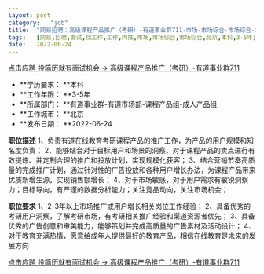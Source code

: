 ```yaml
---
layout:	post
category:	"job"
title:	"网易招聘：高级课程产品推广（考研）-有道事业群711-市场-市场综合-市场综合-北京本科3-5年"
tags:	[网易,招聘,面试,找工作,工作,内推,市场,市场综合,市场综合,北京,本科,3-5年]
date:	2022-06-24
---
```


[点击应聘 投简历就有面试机会 -> 高级课程产品推广（考研）-有道事业群711](http://mobile.bole.netease.com/bole/boleDetail?id=41105&employeeId=346f03c3cda5f04c&key=all)



- **学历要求： **本科
- **工作年限： **3-5年
- **所属部门： **有道事业群-有道市场部-课程产品组-成人产品组
- **工作城市： **北京
- **发布日期： **2022-06-24



**职位描述**
1、负责有道在线教育考研课程产品的推广工作，为产品的用户规模和知名度负责；
2、能够结合对于目标用户和场景的洞察，对于课程产品的卖点进行有效提炼、并定制合理的推广和投放计划，实现规模化获客；
3、结合营销节奏高质量的完成推广计划，通过针对性的广告投放和各种用户增长办法，为课程产品带来优质新增生源，实现销售额增长；
4、对于市场敏感，对于用户需求有敏锐洞察力；目标导向，有严谨的数据分析能力；关注竞品动向，关注市场机会；



**职位要求**
1、2-3年以上市场推广或用户增长相关岗位工作经验；
2、具备优秀的考研用户洞察，了解考研市场，有考研相关推广经验和渠道资源者优先；
3、具备优秀的广告创意和审美能力，能够策划并完成高质量的广告素材及活动设计；
4、对于教育充满热情，愿意给成年人提供最好的教育产品，相信在线教育是未来的发展方向



[点击应聘 投简历就有面试机会 -> 高级课程产品推广（考研）-有道事业群711](http://mobile.bole.netease.com/bole/boleDetail?id=41105&employeeId=346f03c3cda5f04c&key=all)